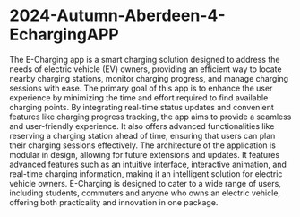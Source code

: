 # 2024-Autumn-Aberdeen-4-EchargingAPP
The E-Charging app is a smart charging solution designed to address the needs of electric vehicle (EV) owners, providing an efficient way to locate nearby charging stations, monitor charging progress, and manage charging sessions with ease. The primary goal of this app is to enhance the user experience by minimizing the time and effort required to find available charging points. By integrating real-time status updates and convenient features like charging progress tracking, the app aims to provide a seamless and user-friendly experience. It also offers advanced functionalities like reserving a charging station ahead of time, ensuring that users can plan their charging sessions effectively.
The architecture of the application is modular in design, allowing for future extensions and updates. It features advanced features such as an intuitive interface, interactive animation, and real-time charging information, making it an intelligent solution for electric vehicle owners. E-Charging is designed to cater to a wide range of users, including students, commuters and anyone who owns an electric vehicle, offering both practicality and innovation in one package.
